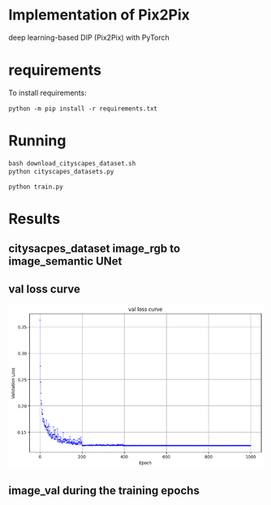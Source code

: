 # Implementation of Pix2Pix
deep learning-based DIP (Pix2Pix) with PyTorch
# requirements
To install requirements:
```
python -m pip install -r requirements.txt
```

# Running

```
bash download_cityscapes_dataset.sh
python cityscapes_datasets.py
```

```
python train.py
```

# Results
## citysacpes_dataset   image_rgb to image_semantic  UNet
## val loss curve
![](Image/val_loss_curve.png)
## image_val during the training epochs


